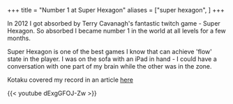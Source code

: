+++
title = "Number 1 at Super Hexagon"
aliases = ["super hexagon", ]
+++

In 2012 I got absorbed by Terry Cavanagh's fantastic twitch game - Super Hexagon. So absorbed I became number 1 in the world at all levels for a few months.

Super Hexagon is one of the best games I know that can achieve 'flow' state in the player. I was on the sofa with an iPad in hand - I could have a conversation with one part of my brain while the other was in the zone.

Kotaku covered my record in an article [here](https://www.kotaku.com.au/2012/10/this-insane-super-hexagon-run-maybe-just-be-a-new-world-record/) 

{{< youtube dExgGFOJ-Zw >}}

